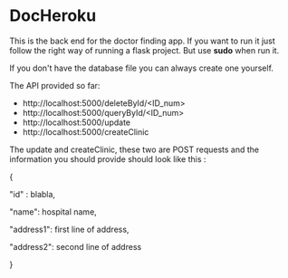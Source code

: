 # DocHeroku

This is the back end for the doctor finding app. If you want to run it just follow the right way of running a flask
project. But use **sudo** when run it. 

If you don't have the database file you can always create one yourself.

The API provided so far:
- http://localhost:5000/deleteById/<ID_num>
- http://localhost:5000/queryById/<ID_num>
- http://localhost:5000/update        
- http://localhost:5000/createClinic

The update and createClinic, these two are POST requests and the information you should provide should look like this :

{

  "id" : blabla,
  
  "name": hospital name,
  
  "address1": first line of address,
  
  "address2": second line of address

}
